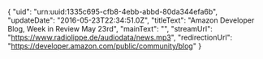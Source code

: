 {
  "uid": "urn:uuid:1335c695-cfb8-4ebb-abbd-80da344efa6b",
  "updateDate": "2016-05-23T22:34:51.0Z",
  "titleText": "Amazon Developer Blog, Week in Review May 23rd",
  "mainText": "",
  "streamUrl": "https://www.radiolippe.de/audiodata/news.mp3",
  "redirectionUrl": "https://developer.amazon.com/public/community/blog"
}
